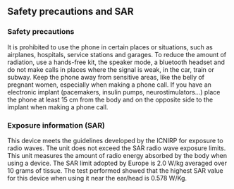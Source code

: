 ## Safety precautions and SAR

### Safety precautions
It is prohibited to use the phone in certain places or situations, such as airplanes, hospitals, service stations and garages.
To reduce the amount of radiation, use a hands-free kit, the speaker mode, a
bluetooth headset and do not make calls in places where the signal is weak, in the car, train or subway. Keep the phone away from sensitive areas, like the belly of pregnant women, especially when making a phone call. If you have an electronic implant (pacemakers, insulin pumps, neurostimulators...) place the phone at least 15 cm from the body and on the opposite side to the implant when making a phone call.

### Exposure information (SAR)

This device meets the guidelines developed by the ICNIRP for exposure to radio waves. The unit does not exceed the SAR radio wave exposure limits. This unit measures the amount of radio energy absorbed by the body when using a device. The SAR limit adopted by Europe is 2.0 W/kg averaged over 10 grams of tissue. The test performed showed that the highest SAR value for this device when using it near the ear/head is 0.578 W/Kg.
